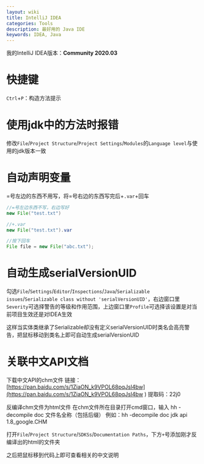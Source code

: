 ```yaml
---
layout: wiki
title: IntelliJ IDEA
categories: Tools
description: 最好用的 Java IDE
keywords: IDEA, Java
---
```


我的IntelliJ IDEA版本：**Community 2020.03**

# 快捷键
`Ctrl`+`P`：构造方法提示

# 使用jdk中的方法时报错
修改`File`/`Project Structure`/`Project Settings`/`Modules`的`Language level`与使用的jdk版本一致

# 自动声明变量
=号左边的东西不用写，将=号右边的东西写完后+`.var`+回车
```java
//=号左边东西不写，右边写好
new File("test.txt")

//+.var
new File("test.txt").var

//按下回车
File file = new File("abc.txt");
```

# 自动生成serialVersionUID
勾选`File`/`Settings`/`Editor`/`Inspections`/`Java`/`Serializable issues`/`Serializable class without 'serialVersionUID'`，右边窗口里`Severity`可选择警告的等级和作用范围，上边窗口里`Profile`可选择该设置是对当前项目生效还是对IDEA生效

这样当实体类继承了Serializable却没有定义serialVersionUID时类名会高亮警告，把鼠标移动到类名上即可自动生成serialVersionUID

# 关联中文API文档
下载中文API的chm文件
链接：[https://pan.baidu.com/s/1ZiaON_k9VPOL68pqJsl4bw](https://pan.baidu.com/s/1ZiaON_k9VPOL68pqJsl4bw ) 
提取码：22j0 

反编译chm文件为html文件
在chm文件所在目录打开cmd窗口，输入
hh -decompile doc 文件名全称（包括后缀）
例如：hh -decompile doc jdk api 1.8_google.CHM

打开`File`/`Project Structure`/`SDKSs`/`Documentation Paths`，下方`+`号添加刚才反编译出的html的文件夹

之后把鼠标移到代码上即可查看相关的中文说明